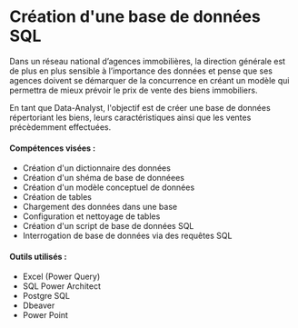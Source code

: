 # Création d'une base de données SQL

Dans un réseau national d’agences immobilières, la direction générale est de plus en plus sensible à l’importance des données et pense que ses agences doivent se démarquer de la concurrence en créant un modèle qui permettra de mieux prévoir le prix de vente des biens immobiliers.

En tant que Data-Analyst, l'objectif est de créer une base de données répertoriant les biens, leurs caractéristiques ainsi que les ventes précèdemment effectuées.

#### Compétences visées :

- Création d'un dictionnaire des données
- Création d'un shéma de base de donnéees
- Création d'un modèle conceptuel de données
- Création de tables
- Chargement des données dans une base
- Configuration et nettoyage de tables
- Création d'un script de base de données SQL
- Interrogation de base de données via des requêtes SQL

#### Outils utilisés :

- Excel (Power Query)
- SQL Power Architect
- Postgre SQL
- Dbeaver
- Power Point
